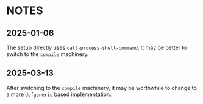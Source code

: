 # NOTES

## 2025-01-06

The setup directly uses `call-process-shell-command`.  It may be
better to switch to the `compile` machinery.


## 2025-03-13

After switching to the `compile` machinery, it may be worthwhile to
change to a more `defgeneric` based implementation.
